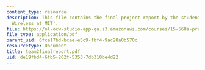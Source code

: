 ```yaml
---
content_type: resource
description: This file contains the final project report by the students named 'Outdoor
  Wireless at MIT'.
file: https://ol-ocw-studio-app-qa.s3.amazonaws.com/courses/15-568a-practical-information-technology-management-spring-2005/de19fbd46fb5262f53537db310be4d22_team2finalreport.pdf
file_type: application/pdf
parent_uid: 6fce17bd-bcae-e5c9-fbf4-9ac28a0b570c
resourcetype: Document
title: team2finalreport.pdf
uid: de19fbd4-6fb5-262f-5353-7db310be4d22
---
```

